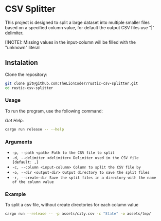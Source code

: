 # CSV Splitter

This project is designed to split a large dataset into multiple smaller files
based on a specified column value, for default the output CSV files use "|" delimiter.

[!NOTE]: Missing values in the input-column will be filled with the "unknown" literal

## Instalation

Clone the repository:

```sh
git clone git@github.com:TheLionCoder/rustic-csv-splitter.git
cd rustic-csv-splitter
```

### Usage

To run the program, use the following command:

_Get Help_:

```sh
cargo run release -- --help
```

### Arguments

- `-p, --path <path> Path to the CSV file to split`
- `-d, --delimiter <delimiter> Delimiter used in the CSV file [default: ,]`
- `-c, --column <input-column> Column to split the CSV file by`
- `-o, --dir <output-dir> Output directory to save the split files`
- `-r, --create-dir Save the split files in a directory with the name of the column value`

### Example

To split a csv file, without create directories for each column value

```sh
cargo run --release -- -p assets/city.csv -c "State" -o assets/tmp/
```
